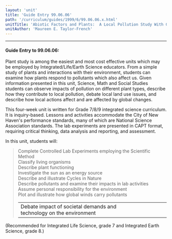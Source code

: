 ```yaml
---
layout: 'unit'
title: 'Guide Entry 99.06.06'
path: '/curriculum/guides/1999/6/99.06.06.x.html'
unitTitle: 'Abiotic Factors and Plants:  A Local Pollution Study With Global Implications'
unitAuthor: 'Maureen E. Taylor-French'
---
```


<body>
<hr/>
 <h4>
  Guide Entry to 99.06.06:
 </h4>
 Plant study is among the easiest and most cost effective units which may be employed by Integrated/Life/Earth Science educators.  From a simple study of plants and interactions with their environment, students can examine how plants respond to pollutants which also affect us.  Given information presented in this unit, Science, Math and Social Studies students can observe impacts of pollution on different plant types, describe how they contribute to local pollution, debate local land use issues, and describe how local actions affect and are affected by global changes.
 <p>
  This four-week unit is written for Grade 7/8/9 integrated science curriculum.  It is inquiry-based.  Lessons and activities accommodate the City of New Haven's performance standards, many of which are National Science Association standards.  The lab experiments are presented in CAPT format, requiring critical thinking, data analysis and reporting, and assessment.
 </p>
 <p>
  In this unit, students will:
 </p>
<blockquote>
  <dl>
   <dt>
    Complete Controlled Lab Experiments employing the Scientific Method
    <dt>
     Classify living organisms
     <dt>
      Describe plant functioning
      <dt>
       Investigate the sun as an energy source
       <dt>
        Describe and illustrate Cycles in Nature
        <dt>
         Describe pollutants and examine their impacts in lab activities
         <dt>
          Assume personal responsibility for the environment
          <dt>
           Plot and illustrate how global winds carry pollutants
           <table border="0">
            <tr>
             <td>
              Debate impact of societal demands and technology on the environment
             </td>
             <td>
             </td>
             <td>
             </td>
             <td>
             </td>
             <td>
             </td>
             <td>
             </td>
            </tr>
           </table>
          </dt>
         </dt>
        </dt>
       </dt>
      </dt>
     </dt>
    </dt>
   </dt>
  </dl>
 </blockquote>
 (Recommended for Integrated Life Science, grade 7 and Integrated Earth Science, grade 8.)

</body>
